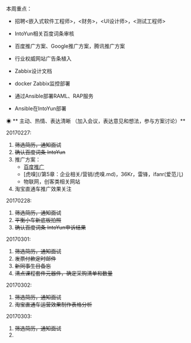本周重点：

* 招聘&lt;嵌入式软件工程师&gt;，&lt;财务&gt;，&lt;UI设计师&gt;，&lt;测试工程师&gt;

* IntoYun相关百度词条审核

* 百度推广方案、Google推广方案，腾讯推广方案

* 行业权威网站广告条植入

* Zabbix设计文档

* docker Zabbix监控部署

* 通过Ansible部署RAML、RAP服务

* Ansible在IntoYun部署

◉ ** 主动、热情、表达清晰 （加入会议，表达意见和想法，参与方案讨论）**

20170227:

1. ~~筛选简历，通知面试~~
2. ~~确认百度词条 IntoYun~~
3. 推广方案：
   * [百度推广](/第5章：企业相关/营销/百度推广.md\)，[Google推广]\(/第5章：企业相关/营销/google推广.md\)，[腾讯推广]\(/第5章：企业相关/营销/腾讯推广.md)
   * [虎嗅](/第5章：企业相关/营销/虎嗅.md\)，36Kr，雷锋，ifanr\(爱范儿\)
   * 物联网，创客类相关网站
4. 淘宝直通车推广效果关注

20170228:

1. ~~筛选简历，通知面试~~
2. ~~平衡小车新底板拍照~~
3. ~~确认百度词条 IntoYun申诉结果~~

20170301:

1. ~~筛选简历，通知面试~~
2. ~~发票付款定时邮件~~
3. ~~新同事生日备忘~~
4. ~~清点课程套件元器件，确定采购清单和数量~~

20170302:

1. ~~筛选简历，通知面试~~
2. ~~淘宝直通车运营效果制作表格分析~~

20170303:

1. ~~筛选简历，通知面试~~
2. 


